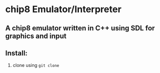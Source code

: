 # chip8 Emulator/Interpreter

## A chip8 emulator written in C++ using SDL for graphics and input

## Install: 
1. clone using `git clone`
